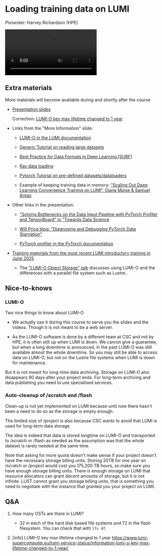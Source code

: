 # Loading training data on LUMI

*Presenter:* Harvey Richardson (HPE)

<!--
A video recording will follow.
-->

<video src="https://462000265.lumidata.eu/ai-20251008/recordings/10_TrainingData.mp4" controls="controls"></video>

## Extra materials

More materials will become available during and shortly after the course

-   [Presentation slides](https://462000265.lumidata.eu/ai-20251008/files/LUMI-ai-20251008-10-Training_Data_on_LUMI.pdf)

    Correction: [LUMI-O key max lifetime changed to 1 year](https://www.lumi-supercomputer.eu/lumi-service-status/information-lumi-o-key-max-lifetime-changed-to-1-year/)

-   Links from the "More Information" slide:

    -   [LUMI-O in the LUMI documentation](https://docs.lumi-supercomputer.eu/storage/lumio/)

    -   [Generic Tutorial on reading large datasets](https://www.kaggle.com/code/rohanrao/tutorial-on-reading-large-datasets)

    -   [Best Practice for Data Formats in Deep Learning (SURF)](https://servicedesk.surf.nl/wiki/display/WIKI/Best+Practice+for+Data+Formats+in+Deep+Learning)

    -   [Ray data loading](https://docs.ray.io/en/latest/train/user-guides/data-loading-preprocessing.html)

    -   [Pytorch Tutorial on pre-defined datasets/dataloaders](https://pytorch.org/tutorials/beginner/basics/data_tutorial.html)

    -   Example of keeping training data in memory: 
        [“Scaling Out Deep Learning Convergence Training on LUMI”, Diana Moise & Samuel Antao](https://linklings.s3.amazonaws.com/organizations/pasc/pasc23/submissions/stype119/jvCyu-msa152s2.pdf)

-   Other links in the presentation:

    -   ["Solving Bottlenecks on the Data Input Pipeline with PyTorch Profiler and TensorBoard" in "Towards Data Science](https://towardsdatascience.com/solving-bottlenecks-on-the-data-input-pipeline-with-pytorch-profiler-and-tensorboard-5dced134dbe9/)

    -   [Will Price blog: "Diagnosing and Debugging PyTorch Data Starvation"](https://www.willprice.dev/2021/03/27/debugging-pytorch-performance-bottlenecks.html)

    -   [PyTorch profiler in the PyTorch documentation](https://docs.pytorch.org/tutorials/recipes/recipes/profiler_recipe.html)

-   [Training materials from the most recent LUMI introductory training in June 2025](../2day-20250602/index.md)

    -   The ["LUMI-O Object Storage" talk](../2day-20250602/M204-ObjectStorage.md)
        discusses using LUMI-O and the differences with a parallel file system such as Lustre..


## Nice-to-knows

### LUMI-O

Two nice things to know about LUMI-O

-   We actually use it during this course to serve you the slides and the videos. Though it is not meant to be a web server.

-   As the LUMI-O software is done by a different team at CSC and not by HPE, it is often still up when LUMI is down. We cannot give a guarantee, but when a long downtime is announced, in the past LUMI-O was still available almost the whole downtime. So you may still be able to access data on LUMI-O, but not on the Lustre file systems when LUMI is down for maintenance.

But it is not meant for long-time data archiving. Storage on LUMI-O also disappears 90 days after your project ends. For long-term archiving and data publishing you need to use specialised services.


### Auto-cleanup of /scratch and /flash

Clean-up is not yet implemented on LUMI because until now there hasn't been a need to do so as the storage is empty enough.

The limited size of /project is also because CSC wants to avoid that LUMI is used for long-term data storage.

The idea is indeed that data is stored longtime on LUMI-O and transported to /scratch or /flash as needed as the assumption was that the whole dataset is rarely needed at the same time.

Note that asking for more quota doesn't make sense if your project doesn't have the necessary storage billing units.
Storing 20TB for one year on /scratch or /project would cost you 175,200 TB hours, so make sure you have enough storage
billing units. There is enough storage on LUMI that resource allocators can grant decent amounts of storage, but it is
not infinite. LUST cannot grant you storage billing units, that is something you need to negotiate with the instance that granted you your project on LUMI.


## Q&A

1.  How many OSTs are there in LUMI?

    -  32 in each of the hard disk based file systems and 72 in the flash filesystem. You can check that with `lfs df`.

2.  [info] LUMI-O key max lifetime changed to 1 year https://www.lumi-supercomputer.eu/lumi-service-status/information-lumi-o-key-max-lifetime-changed-to-1-year/

